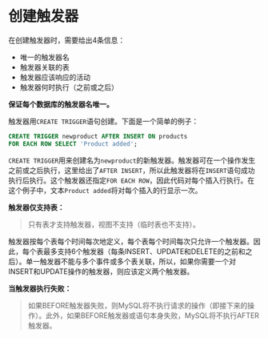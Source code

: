 # 创建触发器

在创建触发器时，需要给出4条信息：

* 唯一的触发器名
* 触发器关联的表
* 触发器应该响应的活动
* 触发器何时执行（之前或之后）

**保证每个数据库的触发器名唯一。**

触发器用`CREATE TRIGGER`语句创建。下面是一个简单的例子：

```sql
CREATE TRIGGER newproduct AFTER INSERT ON products
FOR EACH ROW SELECT 'Product added';
```

`CREATE TRIGGER`用来创建名为`newproduct`的新触发器。触发器可在一个操作发生之前或之后执行，这里给出了`AFTER INSERT`，所以此触发器将在`INSERT`语句成功执行后执行。这个触发器还指定`FOR EACH ROW`，因此代码对每个插入行执行。在这个例子中，文本`Product added`将对每个插入的行显示一次。

**触发器仅支持表：**
> 只有表才支持触发器，视图不支持（临时表也不支持）。

触发器按每个表每个时间每次地定义，每个表每个时间每次只允许一个触发器。因此，每个表最多支持6个触发器（每条INSERT、UPDATE和DELETE的之前和之后）。单一触发器不能与多个事件或多个表关联，所以，如果你需要一个对INSERT和UPDATE操作的触发器，则应该定义两个触发器。

**当触发器执行失败：**
> 如果BEFORE触发器失败，则MySQL将不执行请求的操作（即接下来的操作）。此外，如果BEFORE触发器或语句本身失败，MySQL将不执行AFTER触发器。

